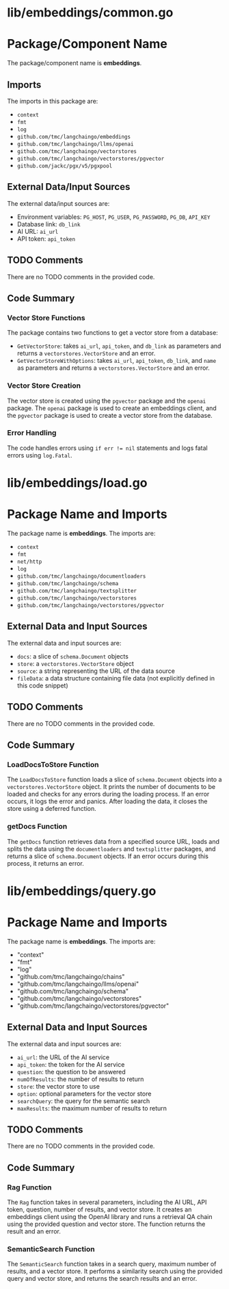 # lib/embeddings/common.go  
# Package/Component Name  
The package/component name is **embeddings**.  
  
## Imports  
The imports in this package are:  
* `context`  
* `fmt`  
* `log`  
* `github.com/tmc/langchaingo/embeddings`  
* `github.com/tmc/langchaingo/llms/openai`  
* `github.com/tmc/langchaingo/vectorstores`  
* `github.com/tmc/langchaingo/vectorstores/pgvector`  
* `github.com/jackc/pgx/v5/pgxpool`  
  
## External Data/Input Sources  
The external data/input sources are:  
* Environment variables: `PG_HOST`, `PG_USER`, `PG_PASSWORD`, `PG_DB`, `API_KEY`  
* Database link: `db_link`  
* AI URL: `ai_url`  
* API token: `api_token`  
  
## TODO Comments  
There are no TODO comments in the provided code.  
  
## Code Summary  
### Vector Store Functions  
The package contains two functions to get a vector store from a database:  
* `GetVectorStore`: takes `ai_url`, `api_token`, and `db_link` as parameters and returns a `vectorstores.VectorStore` and an error.  
* `GetVectorStoreWithOptions`: takes `ai_url`, `api_token`, `db_link`, and `name` as parameters and returns a `vectorstores.VectorStore` and an error.  
  
### Vector Store Creation  
The vector store is created using the `pgvector` package and the `openai` package. The `openai` package is used to create an embeddings client, and the `pgvector` package is used to create a vector store from the database.  
  
### Error Handling  
The code handles errors using `if err != nil` statements and logs fatal errors using `log.Fatal`.  
  
  
  
# lib/embeddings/load.go  
# Package Name and Imports  
The package name is **embeddings**. The imports are:  
* `context`  
* `fmt`  
* `net/http`  
* `log`  
* `github.com/tmc/langchaingo/documentloaders`  
* `github.com/tmc/langchaingo/schema`  
* `github.com/tmc/langchaingo/textsplitter`  
* `github.com/tmc/langchaingo/vectorstores`  
* `github.com/tmc/langchaingo/vectorstores/pgvector`  
  
## External Data and Input Sources  
The external data and input sources are:  
* `docs`: a slice of `schema.Document` objects  
* `store`: a `vectorstores.VectorStore` object  
* `source`: a string representing the URL of the data source  
* `fileData`: a data structure containing file data (not explicitly defined in this code snippet)  
  
## TODO Comments  
There are no TODO comments in the provided code.  
  
## Code Summary  
### LoadDocsToStore Function  
The `LoadDocsToStore` function loads a slice of `schema.Document` objects into a `vectorstores.VectorStore` object. It prints the number of documents to be loaded and checks for any errors during the loading process. If an error occurs, it logs the error and panics. After loading the data, it closes the store using a deferred function.  
  
### getDocs Function  
The `getDocs` function retrieves data from a specified source URL, loads and splits the data using the `documentloaders` and `textsplitter` packages, and returns a slice of `schema.Document` objects. If an error occurs during this process, it returns an error.  
  
  
  
# lib/embeddings/query.go  
# Package Name and Imports  
The package name is **embeddings**. The imports are:  
* "context"  
* "fmt"  
* "log"  
* "github.com/tmc/langchaingo/chains"  
* "github.com/tmc/langchaingo/llms/openai"  
* "github.com/tmc/langchaingo/schema"  
* "github.com/tmc/langchaingo/vectorstores"  
* "github.com/tmc/langchaingo/vectorstores/pgvector"  
  
## External Data and Input Sources  
The external data and input sources are:  
* `ai_url`: the URL of the AI service  
* `api_token`: the token for the AI service  
* `question`: the question to be answered  
* `numOfResults`: the number of results to return  
* `store`: the vector store to use  
* `option`: optional parameters for the vector store  
* `searchQuery`: the query for the semantic search  
* `maxResults`: the maximum number of results to return  
  
## TODO Comments  
There are no TODO comments in the provided code.  
  
## Code Summary  
### Rag Function  
The `Rag` function takes in several parameters, including the AI URL, API token, question, number of results, and vector store. It creates an embeddings client using the OpenAI library and runs a retrieval QA chain using the provided question and vector store. The function returns the result and an error.  
  
### SemanticSearch Function  
The `SemanticSearch` function takes in a search query, maximum number of results, and a vector store. It performs a similarity search using the provided query and vector store, and returns the search results and an error.  
  
  
  
